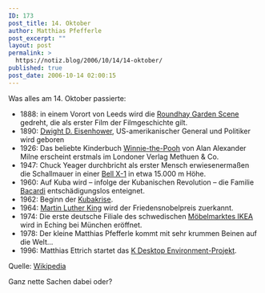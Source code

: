 ```yaml
---
ID: 173
post_title: 14. Oktober
author: Matthias Pfefferle
post_excerpt: ""
layout: post
permalink: >
  https://notiz.blog/2006/10/14/14-oktober/
published: true
post_date: 2006-10-14 02:00:15
---
```

<!-- wp:paragraph -->
<p>Was alles am 14. Oktober passierte:</p>
<!-- /wp:paragraph -->

<!-- wp:list -->
<ul>
    <li>1888: in einem Vorort von Leeds wird die <a href="http://german.imdb.com/title/tt0392728/">Roundhay Garden Scene</a> gedreht, die als erster Film der Filmgeschichte gilt.</li>
    <li>1890: <a href="http://de.wikipedia.org/wiki/Dwight_D._Eisenhower">Dwight D. Eisenhower</a>, US-amerikanischer General und Politiker wird geboren</li>
    <li>1926: Das beliebte Kinderbuch <a href="http://de.wikipedia.org/wiki/Pu_der_B%C3%A4r">Winnie-the-Pooh</a> von Alan Alexander Milne erscheint erstmals im Londoner Verlag Methuen &amp; Co.</li>
    <li>1947: Chuck Yeager durchbricht als erster Mensch erwiesenermaßen die Schallmauer in einer <a href="http://de.wikipedia.org/wiki/Bell_X-1">Bell X-1</a> in etwa 15.000 m Höhe.</li>
    <li>1960: Auf Kuba wird – infolge der Kubanischen Revolution – die Familie <a href="http://de.wikipedia.org/wiki/Bacardi">Bacardi</a> entschädigungslos enteignet.</li>
    <li>1962: Beginn der <a href="http://de.wikipedia.org/wiki/Kubakrise">Kubakrise</a>.</li>
    <li>1964: <a href="http://de.wikipedia.org/wiki/Martin_Luther_King">Martin Luther King</a> wird der Friedensnobelpreis zuerkannt.</li>
    <li>1974: Die erste deutsche Filiale des schwedischen <a href="http://www.ikea.de">Möbelmarktes IKEA</a> wird in Eching bei München eröffnet.</li>
    <li>1978: Der kleine Matthias Pfefferle kommt mit sehr krummen Beinen auf die Welt...</li>
    <li>1996: Matthias Ettrich startet das <a href="http://www.kde.org/">K Desktop Environment-Projekt</a>.</li>
</ul>
<!-- /wp:list -->

<!-- wp:paragraph -->
<p>Quelle: <a href="http://de.wikipedia.org/wiki/14._Oktober">Wikipedia</a></p>
<!-- /wp:paragraph -->

<!-- wp:paragraph -->
<p>Ganz nette Sachen dabei oder?</p>
<!-- /wp:paragraph -->